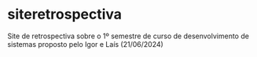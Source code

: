 # siteretrospectiva
Site de retrospectiva sobre o 1º semestre de curso de desenvolvimento de sistemas proposto pelo Igor e Laís (21/06/2024)
